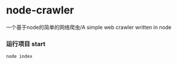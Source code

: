 # node-crawler
一个基于node的简单的网络爬虫/A simple web crawler written in node

### 运行项目 start
``` bash
node index
```
